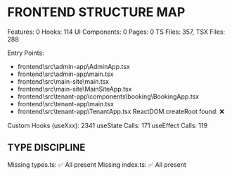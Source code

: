 # FRONTEND STRUCTURE MAP
Features: 0
Hooks: 114
UI Components: 0
Pages: 0
TS Files: 357, TSX Files: 288

Entry Points:
  - frontend\src\admin-app\AdminApp.tsx
  - frontend\src\admin-app\main.tsx
  - frontend\src\main-site\main.tsx
  - frontend\src\main-site\MainSiteApp.tsx
  - frontend\src\tenant-app\components\booking\BookingApp.tsx
  - frontend\src\tenant-app\main.tsx
  - frontend\src\tenant-app\TenantApp.tsx
ReactDOM.createRoot found: ❌

Custom Hooks (useXxx): 2341
useState Calls: 171
useEffect Calls: 119

## TYPE DISCIPLINE
Missing types.ts: ✅ All present
Missing index.ts: ✅ All present
